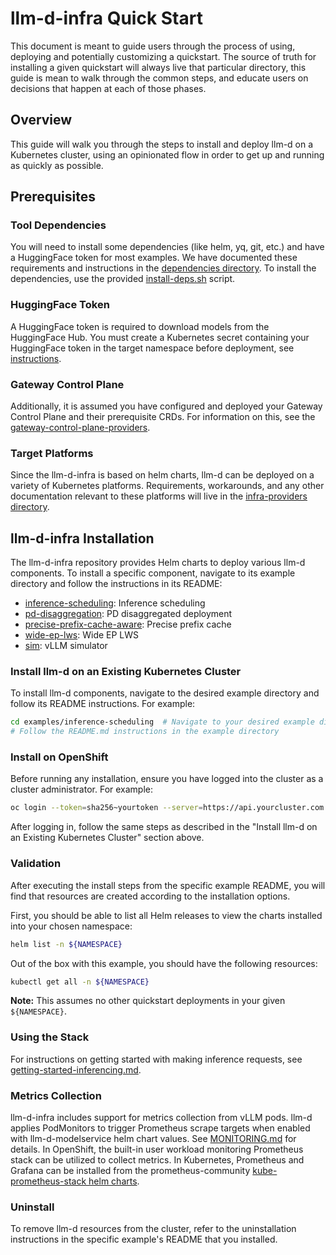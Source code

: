 # llm-d-infra Quick Start

This document is meant to guide users through the process of using, deploying and potentially customizing a quickstart. The source of truth for installing a given quickstart will always live that particular directory, this guide is mean to walk through the common steps, and educate users on decisions that happen at each of those phases.

## Overview

This guide will walk you through the steps to install and deploy llm-d on a Kubernetes cluster, using an opinionated flow in order to get up and running as quickly as possible.

## Prerequisites

### Tool Dependencies

You will need to install some dependencies (like helm, yq, git, etc.) and have a HuggingFace token for most examples. We have documented these requirements and instructions in the [dependencies directory](./dependencies/README.md). To install the dependencies, use the provided [install-deps.sh](./dependencies/install-deps.sh) script.

### HuggingFace Token

A HuggingFace token is required to download models from the HuggingFace Hub. You must create a Kubernetes secret containing your HuggingFace token in the target namespace before deployment, see [instructions](./dependencies/README.md#huggingface-token).

### Gateway Control Plane

Additionally, it is assumed you have configured and deployed your Gateway Control Plane and their prerequisite CRDs. For information on this, see the [gateway-control-plane-providers](./gateway-control-plane-providers/README.md).

### Target Platforms

Since the llm-d-infra is based on helm charts, llm-d can be deployed on a variety of Kubernetes platforms. Requirements, workarounds, and any other documentation relevant to these platforms will live in the [infra-providers directory](./docs/infra-providers/).

## llm-d-infra Installation

The llm-d-infra repository provides Helm charts to deploy various llm-d components. To install a specific component, navigate to its example directory and follow the instructions in its README:

- [inference-scheduling](./examples/inference-scheduling/README.md): Inference scheduling
- [pd-disaggregation](./examples/pd-disaggregation/README.md): PD disaggregated deployment
- [precise-prefix-cache-aware](./examples/precise-prefix-cache-aware/README.md): Precise prefix cache
- [wide-ep-lws](./examples/wide-ep-lws/README.md): Wide EP LWS
- [sim](./examples/sim/README.md): vLLM simulator

### Install llm-d on an Existing Kubernetes Cluster

To install llm-d components, navigate to the desired example directory and follow its README instructions. For example:

```bash
cd examples/inference-scheduling  # Navigate to your desired example directory
# Follow the README.md instructions in the example directory
```

### Install on OpenShift

Before running any installation, ensure you have logged into the cluster as a cluster administrator. For example:

```bash
oc login --token=sha256~yourtoken --server=https://api.yourcluster.com:6443
```

After logging in, follow the same steps as described in the "Install llm-d on an Existing Kubernetes Cluster" section above.

### Validation

After executing the install steps from the specific example README, you will find that resources are created according to the installation options.

First, you should be able to list all Helm releases to view the charts installed into your chosen namespace:

```bash
helm list -n ${NAMESPACE}
```

Out of the box with this example, you should have the following resources:

```bash
kubectl get all -n ${NAMESPACE}
```

**Note:** This assumes no other quickstart deployments in your given `${NAMESPACE}`.

### Using the Stack

For instructions on getting started with making inference requests, see [getting-started-inferencing.md](./docs/getting-started-inferencing.md).

### Metrics Collection

llm-d-infra includes support for metrics collection from vLLM pods. llm-d applies PodMonitors to trigger Prometheus
scrape targets when enabled with llm-d-modelservice helm chart values. See [MONITORING.md](MONITORING.md) for details.
In OpenShift, the built-in user workload monitoring Prometheus stack can be utilized to collect metrics.
In Kubernetes, Prometheus and Grafana can be installed from the prometheus-community
[kube-prometheus-stack helm charts](https://github.com/prometheus-community/helm-charts/tree/main/charts/kube-prometheus-stack).

### Uninstall

To remove llm-d resources from the cluster, refer to the uninstallation instructions in the specific example's README that you installed.
